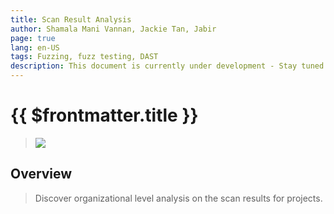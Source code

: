 ```yaml
---
title: Scan Result Analysis
author: Shamala Mani Vannan, Jackie Tan, Jabir
page: true
lang: en-US
tags: Fuzzing, fuzz testing, DAST
description: This document is currently under development - Stay tuned for updates on Fuzzing tools.
---
```


<script setup>
import { companyConfig } from '../../../../../config/companyConfig.js'
</script>

<ClientOnly>

# {{ $frontmatter.title }}

> <img src="/images/companyLogo.svg">

## Overview

> Discover organizational level analysis on the scan results for projects.


</ClientOnly>